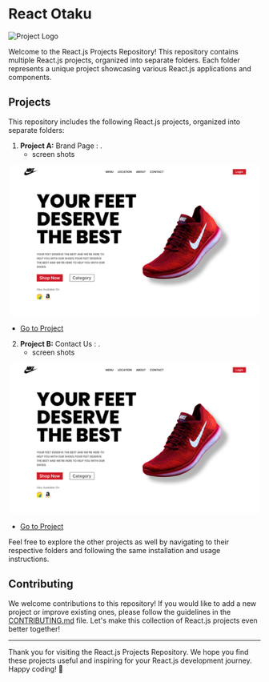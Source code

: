 # React Otaku

![Project Logo](project_logo.png)

Welcome to the React.js Projects Repository! This repository contains multiple React.js projects, organized into separate folders. Each folder represents a unique project showcasing various React.js applications and components.


## Projects

This repository includes the following React.js projects, organized into separate folders:

1. **Project A:** Brand Page : .
   - screen shots
<p align="center">
  <img src="/brand-page/public/images/Product Page.png" alt="Image" width="500" height="300">
</p>

   - [Go to Project](./brand-page)

2. **Project B:** Contact Us : .
   - screen shots
<p align="center">
  <img src="/brand-page/public/images/Product Page.png" alt="Image" width="500" height="300">
</p>

   - [Go to Project](./contact-us)


Feel free to explore the other projects as well by navigating to their respective folders and following the same installation and usage instructions.

## Contributing

We welcome contributions to this repository! If you would like to add a new project or improve existing ones, please follow the guidelines in the [CONTRIBUTING.md](CONTRIBUTING.md) file. Let's make this collection of React.js projects even better together!

---

Thank you for visiting the React.js Projects Repository. We hope you find these projects useful and inspiring for your React.js development journey. Happy coding! 🚀
